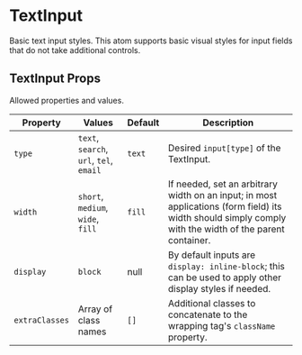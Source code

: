 # TextInput
Basic text input styles. This atom supports basic visual styles for input fields that do not take additional controls.

## TextInput Props
Allowed properties and values.

Property | Values | Default | Description
-------- | ------ | ------- | -----------
`type` | `text`, `search`, `url`, `tel`, `email` | `text` | Desired `input[type]` of the TextInput.
`width` | `short`, `medium`, `wide`, `fill` | `fill` | If needed, set an arbitrary width on an input; in most applications (form field) its width should simply comply with the width of the parent container.
`display` | `block` | null | By default inputs are `display: inline-block`; this can be used to apply other display styles if needed.
`extraClasses` | Array of class names | `[]` | Additional classes to concatenate to the wrapping tag's `className` property.
